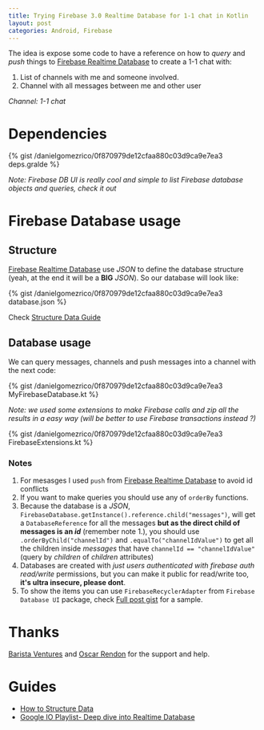 ```yaml
---
title: Trying Firebase 3.0 Realtime Database for 1-1 chat in Kotlin
layout: post
categories: Android, Firebase
---
```


The idea is expose some code to have a reference on how to _query_ and _push_ things to [Firebase Realtime Database][0] to create a 1-1 chat with:

1. List of channels with me and someone involved.
2. Channel with all messages between me and other user

_Channel: 1-1 chat_

# Dependencies

{% gist /danielgomezrico/0f870979de12cfaa880c03d9ca9e7ea3 deps.gralde %}

_Note: Firebase DB UI is really cool and simple to list Firebase database objects and queries, check it out_

# Firebase Database usage

## Structure

[Firebase Realtime Database][0] use _JSON_ to define the database structure (yeah, at the end it will be a **BIG** _JSON_). So our database will look like:

{% gist /danielgomezrico/0f870979de12cfaa880c03d9ca9e7ea3 database.json %}

Check [Structure Data Guide][1]

## Database usage
We can query messages, channels and push messages into a channel with the next code:

{% gist /danielgomezrico/0f870979de12cfaa880c03d9ca9e7ea3 MyFirebaseDatabase.kt %}

_Note: we used some extensions to make Firebase calls and zip all the results in a easy way (will be better to use Firebase transactions instead ?)_

{% gist /danielgomezrico/0f870979de12cfaa880c03d9ca9e7ea3 FirebaseExtensions.kt %}

### Notes

1. For mesasges I used `push` from [Firebase Realtime Database][0] to avoid id conflicts 
1. If you want to make queries you should use any of `orderBy` functions.
1. Because the database is a _JSON_, `FirebaseDatabase.getInstance().reference.child("messages")`,  will get a `DatabaseReference` for all the messages **but as the direct child of messages is an _id_** (remember note 1.), you should use `.orderByChild("channelId")` and `.equalTo("channelIdValue")` to get all the children inside _messages_ that have `channelId == "channelIdValue"` (query by _children_ of _children_ attributes)
1. Databases are created with _just users authenticated with firebase auth_
 _read/write_ permissions, but you can make it public for read/write too, **it's ultra insecure, please dont**. 
1. To show the items you can use `FirebaseRecyclerAdapter` from `Firebase Database UI` package, check [Full post gist](https://gist.github.com/caipivara/0f870979de12cfaa880c03d9ca9e7ea3) for a sample.

# Thanks

[Barista Ventures](barista-v.com) and [Oscar Rendon](https://twitter.com/orendon) for the support and help.

# Guides
- [How to Structure Data][1]
- [Google IO Playlist- Deep dive into Realtime Database](https://www.youtube.com/watch?v=cYinms8LurA&index=8&list=PLl-K7zZEsYLlAyGS6_paVoGJ9YKC7J3NN)

[0]: https://firebase.google.com/docs/database/
[1]: https://firebase.google.com/docs/database/android/structure-data